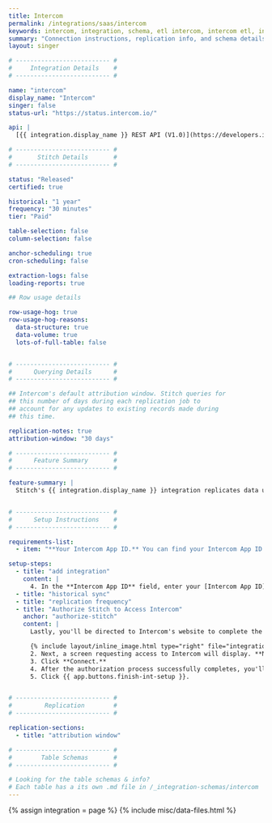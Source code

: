 ```yaml
---
title: Intercom
permalink: /integrations/saas/intercom
keywords: intercom, integration, schema, etl intercom, intercom etl, intercom schema
summary: "Connection instructions, replication info, and schema details for Stitch's Intercom integration."
layout: singer

# -------------------------- #
#     Integration Details    #
# -------------------------- #

name: "intercom"
display_name: "Intercom"
singer: false
status-url: "https://status.intercom.io/"

api: |
  [{{ integration.display_name }} REST API (V1.0)](https://developers.intercom.com/intercom-api-reference/v1.0/reference){:target="new"}

# -------------------------- #
#       Stitch Details       #
# -------------------------- #

status: "Released"
certified: true

historical: "1 year"
frequency: "30 minutes"
tier: "Paid"

table-selection: false
column-selection: false

anchor-scheduling: true
cron-scheduling: false

extraction-logs: false
loading-reports: true

## Row usage details

row-usage-hog: true
row-usage-hog-reasons:
  data-structure: true
  data-volume: true
  lots-of-full-table: false


# -------------------------- #
#      Querying Details      #
# -------------------------- #

## Intercom's default attribution window. Stitch queries for
## this number of days during each replication job to
## account for any updates to existing records made during 
## this time.

replication-notes: true
attribution-window: "30 days"

# -------------------------- #
#      Feature Summary       #
# -------------------------- #

feature-summary: |
  Stitch's {{ integration.display_name }} integration replicates data using the {{ integration.api | flatify | strip }}. Refer to the [Schema](#schema) section for a list of objects available for replication.


# -------------------------- #
#      Setup Instructions    #
# -------------------------- #

requirements-list:
  - item: "**Your Intercom App ID.** You can find your Intercom App ID by following [these instructions](https://docs.intercom.com/faqs-and-troubleshooting/getting-set-up/where-can-i-find-my-app-id)."

setup-steps:
  - title: "add integration"
    content: |
      4. In the **Intercom App ID** field, enter your [Intercom App ID](https://docs.intercom.com/faqs-and-troubleshooting/getting-set-up/where-can-i-find-my-app-id).
  - title: "historical sync"
  - title: "replication frequency"
  - title: "Authorize Stitch to Access Intercom"
    anchor: "authorize-stitch"
    content: |
      Lastly, you'll be directed to Intercom's website to complete the setup.

      {% include layout/inline_image.html type="right" file="integrations/intercom-access-request.png" alt="List of permissions requested by Stitch to access Intercom" max-width="400px" %}1. If you aren't already logged into Intercom, you'll be prompted to do so.
      2. Next, a screen requesting access to Intercom will display. **Note**: Stitch will only ever read your data.
      3. Click **Connect.**
      4. After the authorization process successfully completes, you'll be redirected back to Stitch.
      5. Click {{ app.buttons.finish-int-setup }}.


# -------------------------- #
#         Replication        #
# -------------------------- #

replication-sections:
  - title: "attribution window"

# -------------------------- #
#        Table Schemas       #
# -------------------------- #

# Looking for the table schemas & info?
# Each table has a its own .md file in /_integration-schemas/intercom
---
```


{% assign integration = page %}
{% include misc/data-files.html %}